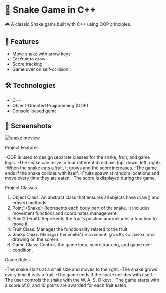 # 🐍 Snake Game in C++

🎮 A classic Snake game built with C++ using OOP principles.
## 🚀 Features

- Move snake with arrow keys
- Eat fruit to grow
- Score tracking
- Game over on self-collision

## 🛠️ Technologies

- C++
- Object-Oriented Programming (OOP)
- Console-based game

## 📸 Screenshots

![snake preview](https://user-images.githubusercontent.com/00000000/snake-game.gif)

Project Features

-OOP is used to design separate classes for the snake, fruit, and game logic.
-The snake can move in four different directions (up, down, left, right).
-When the snake eats a fruit, it grows and the score increases.
-The game ends if the snake collides with itself.
-Fruits spawn at random locations and move every time they are eaten.
-The score is displayed during the game.

Project Classes

1. Object Class: An abstract class that ensures all objects have draw() and erase() methods.
2. Point1 (Snake): Represents each body part of the snake. It includes movement functions and coordinates management.
3. Point2 (Fruit): Represents the fruit’s position and includes a function to move it.
4. Fruit Class: Manages the functionality related to the fruit.
5. Snake Class: Manages the snake's movement, growth, collisions, and drawing on the screen.
6. Game Class: Controls the game loop, score tracking, and game over condition.

Game Rules

-The snake starts at a small size and moves to the right.
-The snake grows every time it eats a fruit.
-The game ends if the snake collides with itself.
-The user controls the snake with the W, A, S, D keys.
-The game starts with a score of 0, and 10 points are awarded for each fruit eaten.
